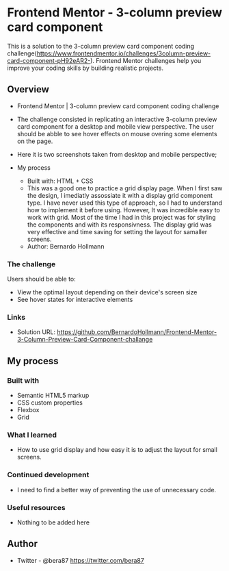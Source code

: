 # Frontend Mentor - 3-column preview card component

This is a solution to the 3-column preview card component coding challenge(https://www.frontendmentor.io/challenges/3column-preview-card-component-pH92eAR2-). Frontend Mentor challenges help you improve your coding skills by building realistic projects.

## Overview

  - Frontend Mentor | 3-column preview card component coding challenge
  - The challenge consisted in replicating an interactive 3-column preview card component for a desktop and mobile view perspective. The user should be abble to see hover effects on mouse overing some elements on the page.
  - Here it is two screenshots taken from desktop and mobile perspective;

- My process
  - Built with: HTML + CSS
  - This was a good one to practice a grid display page. When I first saw the design, I imediatly assossiate it with a display grid component type. I have never used this type of approach, so I had to understand how to implement it before using. However, It was incredible easy to work with grid. Most of the time I had in this project was for styling the components and with its responsivness. The display grid was very effective and time saving for setting the layout for samaller screens.
  - Author: Bernardo Hollmann

### The challenge

Users should be able to:

- View the optimal layout depending on their device's screen size
- See hover states for interactive elements

### Links

- Solution URL: https://github.com/BernardoHollmann/Frontend-Mentor-3-Column-Preview-Card-Component-challange

## My process

### Built with

- Semantic HTML5 markup
- CSS custom properties
- Flexbox
- Grid

### What I learned

- How to use grid display and how easy it is to adjust the layout for small screens.

### Continued development

- I need to find a better way of preventing the use of unnecessary code.

### Useful resources

- Nothing to be added here

## Author

- Twitter - @bera87 https://twitter.com/bera87